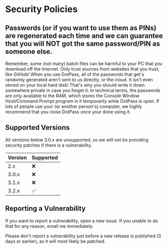 # Security Policies

## Passwords (or if you want to use them as PINs) are regenerated each time and we can guarantee that you will **NOT** got the same password/PIN as someone else.

Remember, some (not many) batch files can be harmful to your PC that you download off the Internet. Only trust sources from websites that you trust, like GitHub!
When you use DotPass, all of the passwords that get's randomly generated aren't sent to us directly, or the cloud. It isn't even stored on your local hard disk! That's why you should write it down somewhere private in case you forget it. In technical terms, the passwords are only available to the RAM, which stores the Console Window Host/Command Prompt program in it temporarily while DotPass is open. If lots of people use your (or another person's) computer, we highly recommend that you close DotPass once your done using it.

## Supported Versions

All versions below 3.0.x are unsupported, so we will not be providing security patches if there is a vulnerability.

| Version | Supported          |
| ------- | ------------------ |
| 2.x     | :x:                |
| 3.0.x   | :x:                |
| 3.1.x   | :x: |
| 3.2.x   | :white_check_mark: |

## Reporting a Vulnerability

If you want to report a vulnerability, open a new issue. If you unable to do that for any reason, email me immediately.

Please don't report a vulnerability just before a new release is published (3 days or earlier), as it will most likely be patched.
